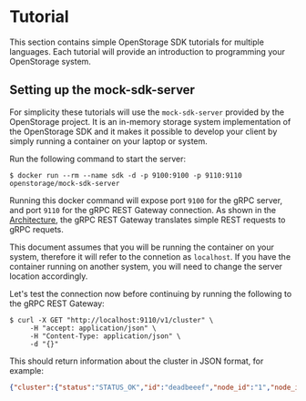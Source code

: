 # Tutorial

This section contains simple OpenStorage SDK tutorials for multiple
languages. Each tutorial will provide an introduction to programming
your OpenStorage system.

## Setting up the mock-sdk-server
For simplicity these tutorials will use the `mock-sdk-server` provided by the
OpenStorage project. It is an in-memory storage system implementation of the
OpenStorage SDK and it makes it possible to develop your client by simply
running a container on your laptop or system.

Run the following command to start the server:

```
$ docker run --rm --name sdk -d -p 9100:9100 -p 9110:9110 openstorage/mock-sdk-server
```

Running this docker command will expose port `9100` for the gRPC server, and
port `9110` for the gRPC REST Gateway connection. As shown in the [Architecture](arch.html),
the gRPC REST Gateway translates simple REST requests to gRPC requets.

This document assumes that you will be running the container on your system,
therefore it will refer to the connetion as `localhost`. If you have the container
running on another system, you will need to change the server location
accordingly.

Let's test the connection now before continuing by running the following to the
gRPC REST Gateway:

```
$ curl -X GET "http://localhost:9110/v1/cluster" \
     -H "accept: application/json" \
	 -H "Content-Type: application/json" \
	 -d "{}"
```

This should return information about the cluster in JSON format, for example:

```json
{"cluster":{"status":"STATUS_OK","id":"deadbeeef","node_id":"1","node_ids":["1"]}}
```
